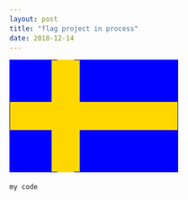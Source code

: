 ```yaml
---
layout: post
title: "flag project in process"
date: 2018-12-14
---
```

![flag of sweden](/images/flag.png)


```
my code
```
